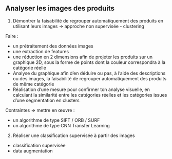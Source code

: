 ## Analyser les images des produits

1) Démontrer la faisabilité de regrouper automatiquement des produits en utilisant leurs images
    -> approche non supervisée - clustering

Faire :
- un prétraitement des données images
- une extraction de features
- une réduction en 2 dimensions afin de projeter les produits sur un graphique 2D, sous la forme de points dont la couleur correspondra à la catégorie réelle
- Analyse du graphique afin d’en déduire ou pas, à l’aide des descriptions ou des images, la faisabilité de regrouper automatiquement des produits de même catégorie
- Réalisation d’une mesure pour confirmer ton analyse visuelle, en calculant la similarité entre les catégories réelles et les catégories issues d’une segmentation en clusters

Contraintes => mettre en œuvre :
- un algorithme de type SIFT / ORB / SURF
- un algorithme de type CNN Transfer Learning

2) Réaliser une classification supervisée à partir des images

- classification supervisée
- data augmentation